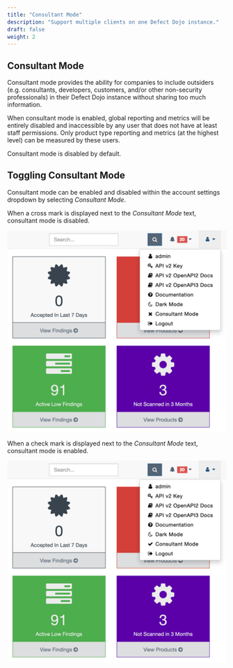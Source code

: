 ```yaml
---
title: "Consultant Mode"
description: "Support multiple clients on one Defect Dojo instance."
draft: false
weight: 2
---
```


## Consultant Mode

Consultant mode provides the ability for companies to include outsiders (e.g. consultants, developers, customers, and/or other non-security professionals) in their Defect Dojo instance without sharing too much information.

When consultant mode is enabled, global reporting and metrics will be entirely disabled and inaccessible by any user that does not have at least staff permissions. Only product type reporting and metrics (at the highest level) can be measured by these users.

Consultant mode is disabled by default.

## Toggling Consultant Mode

Consultant mode can be enabled and disabled within the account settings dropdown by selecting _Consultant Mode_.

When a cross mark is displayed next to the _Consultant Mode_ text, consultant mode is disabled.

![Enabling Dark Mode](proprietary_plugins/images/cm-dm-disabled.png)

When a check mark is displayed next to the _Consultant Mode_ text, consultant mode is enabled.

![Enabling Consultant Mode](proprietary_plugins/images/cm-enabled.png)